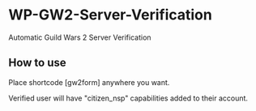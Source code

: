 # WP-GW2-Server-Verification
Automatic Guild Wars 2 Server Verification

## How to use
Place shortcode [gw2form] anywhere you want.

Verified user will have "citizen_nsp" capabilities added to their account.